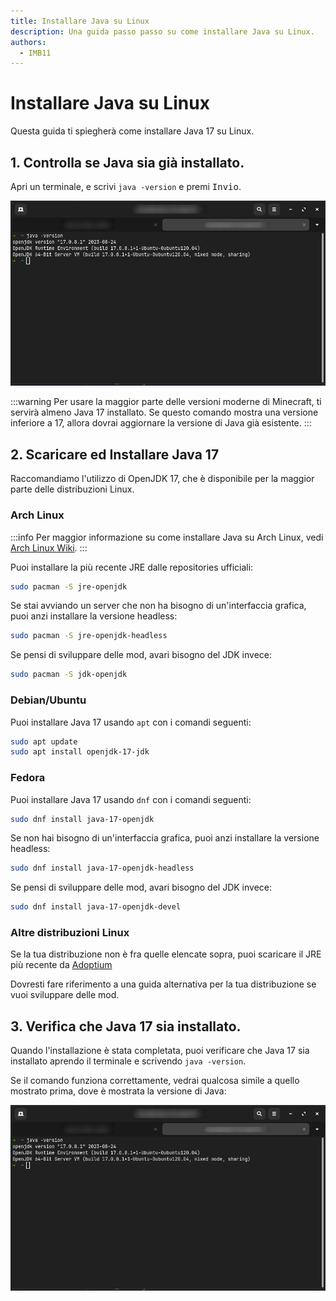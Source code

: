 ```yaml
---
title: Installare Java su Linux
description: Una guida passo passo su come installare Java su Linux.
authors:
  - IMB11
---
```


# Installare Java su Linux

Questa guida ti spiegherà come installare Java 17 su Linux.

## 1. Controlla se Java sia già installato.

Apri un terminale, e scrivi `java -version` e premi <kbd>Invio</kbd>.

![Terminale con scritto "java -version"](/assets/players/installing-java/linux-java-version.png)

:::warning
Per usare la maggior parte delle versioni moderne di Minecraft, ti servirà almeno Java 17 installato. Se questo comando mostra una versione inferiore a 17, allora dovrai aggiornare la versione di Java già esistente.
:::

## 2. Scaricare ed Installare Java 17

Raccomandiamo l'utilizzo di OpenJDK 17, che è disponibile per la maggior parte delle distribuzioni Linux.

### Arch Linux

:::info
Per maggior informazione su come installare Java su Arch Linux, vedi [Arch Linux Wiki](https://wiki.archlinux.org/title/Java).
:::

Puoi installare la più recente JRE dalle repositories ufficiali:

```bash
sudo pacman -S jre-openjdk
```

Se stai avviando un server che non ha bisogno di un'interfaccia grafica, puoi anzi installare la versione headless:

```bash
sudo pacman -S jre-openjdk-headless
```

Se pensi di sviluppare delle mod, avari bisogno del JDK invece:

```bash
sudo pacman -S jdk-openjdk
```

### Debian/Ubuntu

Puoi installare Java 17 usando `apt` con i comandi seguenti:

```bash
sudo apt update
sudo apt install openjdk-17-jdk
```

### Fedora

Puoi installare Java 17 usando `dnf` con i comandi seguenti:

```bash
sudo dnf install java-17-openjdk
```

Se non hai bisogno di un'interfaccia grafica, puoi anzi installare la versione headless:

```bash
sudo dnf install java-17-openjdk-headless
```

Se pensi di sviluppare delle mod, avari bisogno del JDK invece:

```bash
sudo dnf install java-17-openjdk-devel
```

### Altre distribuzioni Linux

Se la tua distribuzione non è fra quelle elencate sopra, puoi scaricare il JRE più recente da [Adoptium](https://adoptium.net/temurin)

Dovresti fare riferimento a una guida alternativa per la tua distribuzione se vuoi sviluppare delle mod.

## 3. Verifica che Java 17 sia installato.

Quando l'installazione è stata completata, puoi verificare che Java 17 sia installato aprendo il terminale e scrivendo `java -version`.

Se il comando funziona correttamente, vedrai qualcosa simile a quello mostrato prima, dove è mostrata la versione di Java:

![Terminale con scritto "java -version"](/assets/players/installing-java/linux-java-version.png)
